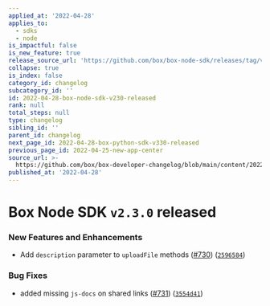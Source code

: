 ```yaml
---
applied_at: '2022-04-28'
applies_to:
  - sdks
  - node
is_impactful: false
is_new_feature: true
release_source_url: 'https://github.com/box/box-node-sdk/releases/tag/v2.3.0'
collapse: true
is_index: false
category_id: changelog
subcategory_id: ''
id: 2022-04-28-box-node-sdk-v230-released
rank: null
total_steps: null
type: changelog
sibling_id: ''
parent_id: changelog
next_page_id: 2022-04-28-box-python-sdk-v330-released
previous_page_id: 2022-04-25-new-app-center
source_url: >-
  https://github.com/box/box-developer-changelog/blob/main/content/2022/04-28-box-node-sdk-v230-released.md
published_at: '2022-04-28'
---
```

# Box Node SDK `v2.3.0` released

### New Features and Enhancements

* Add `description` parameter to `uploadFile` methods ([#730][1]) ([`2596584`][2])

### Bug Fixes

* added missing `js-docs` on shared links ([#731][3]) ([`3554d41`][4])

[1]: https://github.com/box/box-node-sdk/issues/730

[2]: https://github.com/box/box-node-sdk/commit/2596584dffb44c1995c8b6b3faa67564f4d32499

[3]: https://github.com/box/box-node-sdk/issues/731

[4]: https://github.com/box/box-node-sdk/commit/3554d41d9050e7a81224c35e3e2e257604a0b41b